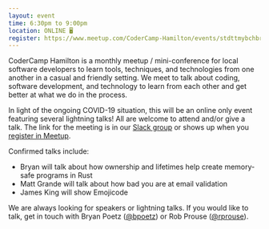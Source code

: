 ```yaml
---
layout: event
time: 6:30pm to 9:00pm
location: ONLINE 🖥️
register: https://www.meetup.com/CoderCamp-Hamilton/events/stdttmybchbrb/
---
```


CoderCamp Hamilton is a monthly meetup / mini-conference for local software developers to learn tools, techniques, and technologies from one another in a casual and friendly setting. We meet to talk about coding, software development, and technology to learn from each other and get better at what we do in the process.

In light of the ongoing COVID-19 situation, this will be an online only event featuring several lightning talks! All are welcome to attend and/or give a talk. The link for the meeting is in our [Slack group](https://codercampslackin.azurewebsites.net/) or shows up when you [register in Meetup](https://www.meetup.com/CoderCamp-Hamilton/events/stdttmybchbrb/).

Confirmed talks include:

* Bryan will talk about how ownership and lifetimes help create memory-safe programs in Rust
* Matt Grande will talk about how bad you are at email validation
* James King will show Emojicode


We are always looking for speakers or lightning talks. If you would like to talk, get in touch with Bryan Poetz ([@bpoetz](https://twitter.com/bpoetz)) or Rob Prouse ([@rprouse](https://twitter.com/rprouse)).
